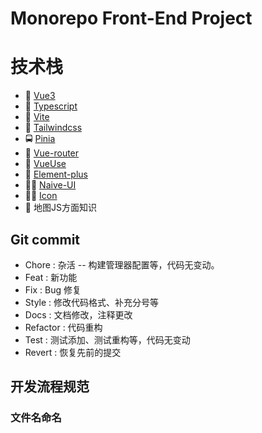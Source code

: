 # Monorepo Front-End Project


# 技术栈
- 🚓 [Vue3](https://cn.vuejs.org/guide/quick-start.html)
- 🚙 [Typescript](https://www.typescriptlang.org/zh/play#code/)
- 🛴 [Vite](https://vitejs.cn/)
- 🚌 [Tailwindcss](https://www.tailwindcss.cn/docs)
- 🚍 [Pinia](https://pinia.web3doc.top/)
- 🚠 [Vue-router](https://router.vuejs.org/)
- 🚂 [VueUse](https://vueuse.org/guide/)
- 🍦 [Element-plus](https://doc-archive.element-plus.org/#/zh-CN/)
- 🐱‍🚀 [Naive-UI](https://www.naiveui.com/zh-CN/os-theme)
- 🐱‍🏍 [Icon](https://icones.netlify.app/collection/carbon)
- 🍳 地图JS方面知识

## Git commit

- Chore : 杂活 -- 构建管理器配置等，代码无变动。  
- Feat : 新功能  
- Fix : Bug 修复  
- Style : 修改代码格式、补充分号等
- Docs : 文档修改，注释更改
- Refactor : 代码重构
- Test : 测试添加、测试重构等，代码无变动
- Revert : 恢复先前的提交

## 开发流程规范

### 文件名命名


